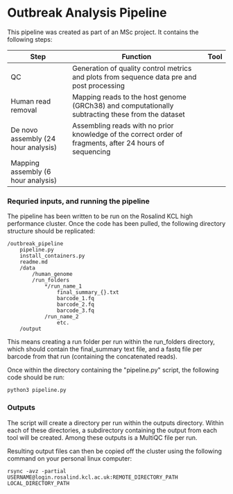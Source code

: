 # Outbreak Analysis Pipeline

This pipeline was created as part of an MSc project. It contains the following steps:

| Step | Function | Tool |
| ----------|-----------|-----------|
| QC | Generation of quality control metrics and plots from sequence data pre and post processing | |
| Human read removal | Mapping reads to the host genome (GRCh38) and computationally subtracting these from the dataset | |
| De novo assembly (24 hour analysis) | Assembling reads with no prior knowledge of the correct order of fragments, after 24 hours of sequencing | |
| Mapping assembly (6 hour analysis)| | |

### Requried inputs, and running the pipeline

The pipeline has been written to be run on the Rosalind KCL high performance cluster. Once the code has been pulled, the following directory structure should be replicated:

```
/outbreak_pipeline
    pipeline.py
    install_containers.py
    readme.md
    /data
        /human_genome
        /run_folders
            */run_name_1
                final_summary_{}.txt 
                barcode_1.fq
                barcode_2.fq
                barcode_3.fq
            /run_name_2
                etc.
    /output
```
This means creating a run folder per run within the run_folders directory, which should contain the final_summary text file, and a fastq file per barcode from that run (containing the concatenated reads).

Once within the directory
containing the "pipeline.py" script, the following code should be run:

```
python3 pipeline.py
```

### Outputs 
The script will create a directory per run within the outputs directory. Within each of these directories, a subdirectory containing the output from each tool will be created. Among these outputs is a MultiQC file per run. 

Resulting output files can then be copied off the cluster using the following command on your personal linux computer:

```
rsync -avz -partial USERNAME@login.rosalind.kcl.ac.uk:REMOTE_DIRECTORY_PATH LOCAL_DIRECTORY_PATH
```
